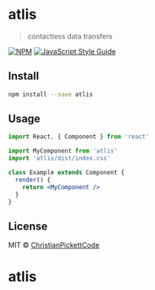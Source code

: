 # atlis

> contactless data transfers

[![NPM](https://img.shields.io/npm/v/atlis.svg)](https://www.npmjs.com/package/atlis) [![JavaScript Style Guide](https://img.shields.io/badge/code_style-standard-brightgreen.svg)](https://standardjs.com)

## Install

```bash
npm install --save atlis
```

## Usage

```jsx
import React, { Component } from 'react'

import MyComponent from 'atlis'
import 'atlis/dist/index.css'

class Example extends Component {
  render() {
    return <MyComponent />
  }
}
```

## License

MIT © [ChristianPickettCode](https://github.com/ChristianPickettCode)
# atlis

